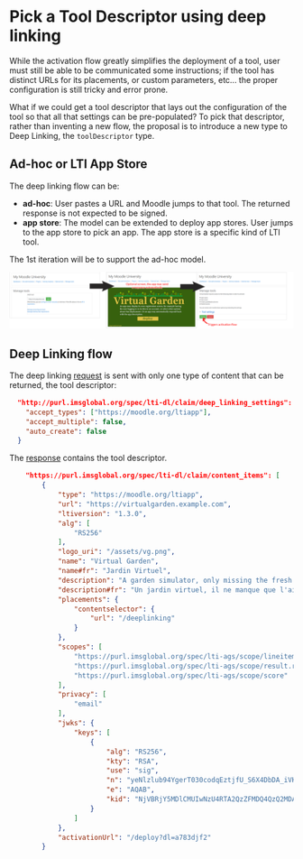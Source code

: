 # Pick a Tool Descriptor using deep linking

While the activation flow greatly simplifies the deployment of a tool, user must still be
able to be communicated some instructions; if the tool has distinct URLs for its placements,
or custom parameters, etc... the proper configuration is still tricky and error prone.

What if we could get a tool descriptor that lays out the configuration of the tool so that
all that settings can be pre-populated? To pick that descriptor, rather than inventing a new
flow, the proposal is to introduce a new type to Deep Linking, the `toolDescriptor` type.

## Ad-hoc or LTI App Store

The deep linking flow can be:

- **ad-hoc**: User pastes a URL and Moodle jumps to that tool. The returned response is not
expected to be signed.
- **app store**: The model can be extended to deploy app stores. User jumps to the app
store to pick an app. The app store is a specific kind of LTI tool.

The 1st iteration will be to support the ad-hoc model.

<img src="assets/moodle_deeplinking_app_deploy_horizontal.png">

## Deep Linking flow

The deep linking [request](examples/deepLinkingRequestForTool.json) is sent with only one
type of content that can be returned, the tool descriptor:

```json
  "http://purl.imsglobal.org/spec/lti-dl/claim/deep_linking_settings": {
    "accept_types": ["https://moodle.org/ltiapp"],
    "accept_multiple": false,
    "auto_create": false
  }
```

The [response](examples/deepLinkingResponse.json) contains the tool descriptor.

```json
    "https://purl.imsglobal.org/spec/lti-dl/claim/content_items": [
        {
            "type": "https://moodle.org/ltiapp",
            "url": "https://virtualgarden.example.com",
            "ltiversion": "1.3.0",
            "alg": [
                "RS256"
            ],
            "logo_uri": "/assets/vg.png",
            "name": "Virtual Garden",
            "name#fr": "Jardin Virtuel",
            "description": "A garden simulator, only missing the fresh air.",
            "description#fr": "Un jardin virtuel, il ne manque que l'air frais",
            "placements": {
                "contentselector": {
                    "url": "/deeplinking"
                }
            },
            "scopes": [
                "https://purl.imsglobal.org/spec/lti-ags/scope/lineitem",
                "https://purl.imsglobal.org/spec/lti-ags/scope/result.readonly",
                "https://purl.imsglobal.org/spec/lti-ags/scope/score"
            ],
            "privacy": [
                "email"
            ],
            "jwks": {
                "keys": [
                    {
                        "alg": "RS256",
                        "kty": "RSA",
                        "use": "sig",
                        "n": "yeNlzlub94YgerT030codqEztjfU_S6X4DbDA_iVKkjAWtYfPHDzz_sPCT1Axz6isZdf3lHpq_gYX4Sz-cbe4rjmigxUxr-FgKHQy3HeCdK6hNq9ASQvMK9LBOpXDNn7mei6RZWom4wo3CMvvsY1w8tjtfLb-yQwJPltHxShZq5-ihC9irpLI9xEBTgG12q5lGIFPhTl_7inA1PFK97LuSLnTJzW0bj096v_TMDg7pOWm_zHtF53qbVsI0e3v5nmdKXdFf9BjIARRfVrbxVxiZHjU6zL6jY5QJdh1QCmENoejj_ytspMmGW7yMRxzUqgxcAqOBpVm0b-_mW3HoBdjQ",
                        "e": "AQAB",
                        "kid": "NjVBRjY5MDlCMUIwNzU4RTA2QzZFMDQ4QzQ2MDAyQjVDNjk1RTM2Qg"
                    }
                ]
            },
            "activationUrl": "/deploy?dl=a783djf2"
        }
```